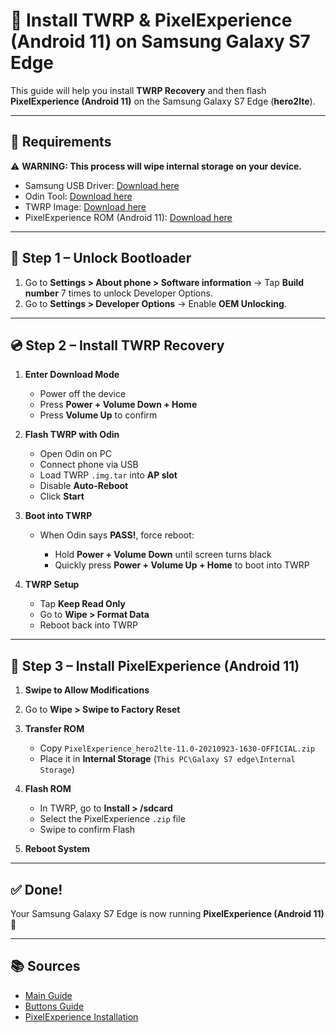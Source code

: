 # 📱 Install TWRP & PixelExperience (Android 11) on Samsung Galaxy S7 Edge

This guide will help you install **TWRP Recovery** and then flash **PixelExperience (Android 11)** on the Samsung Galaxy S7 Edge (**hero2lte**).

---

## 🔧 Requirements

⚠️ **WARNING: This process will wipe internal storage on your device.**

* Samsung USB Driver: [Download here](https://developer.samsung.com/android-usb-driver)
* Odin Tool: [Download here](https://samsungodin.com/download)
* TWRP Image: [Download here](https://dl.twrp.me/hero2ltekor/twrp-3.7.0_9-0-hero2ltekor.img.tar.html)
* PixelExperience ROM (Android 11): [Download here](https://get.pixelexperience.org/changelog/hero2lte/PixelExperience_hero2lte-11.0-20210923-1630-OFFICIAL.zip)

---

## 🚀 Step 1 – Unlock Bootloader

1. Go to **Settings > About phone > Software information**
   → Tap **Build number** 7 times to unlock Developer Options.
2. Go to **Settings > Developer Options**
   → Enable **OEM Unlocking**.

---

## 💿 Step 2 – Install TWRP Recovery

1. **Enter Download Mode**

   * Power off the device
   * Press **Power + Volume Down + Home**
   * Press **Volume Up** to confirm

2. **Flash TWRP with Odin**

   * Open Odin on PC
   * Connect phone via USB
   * Load TWRP `.img.tar` into **AP slot**
   * Disable **Auto-Reboot**
   * Click **Start**

3. **Boot into TWRP**

   * When Odin says **PASS!**, force reboot:

     * Hold **Power + Volume Down** until screen turns black
     * Quickly press **Power + Volume Up + Home** to boot into TWRP

4. **TWRP Setup**

   * Tap **Keep Read Only**
   * Go to **Wipe > Format Data**
   * Reboot back into TWRP

---

## 📲 Step 3 – Install PixelExperience (Android 11)

1. **Swipe to Allow Modifications**
2. Go to **Wipe > Swipe to Factory Reset**
3. **Transfer ROM**

   * Copy `PixelExperience_hero2lte-11.0-20210923-1630-OFFICIAL.zip`
   * Place it in **Internal Storage** (`This PC\Galaxy S7 edge\Internal Storage`)
4. **Flash ROM**

   * In TWRP, go to **Install > /sdcard**
   * Select the PixelExperience `.zip` file
   * Swipe to confirm Flash
5. **Reboot System**

---

## ✅ Done!

Your Samsung Galaxy S7 Edge is now running **PixelExperience (Android 11)** 🎉

---

## 📚 Sources

* [Main Guide](https://xdaforums.com/t/basic-guide-to-installing-twrp-root-and-rom-via-odin-on-s7-amd-s7-edge.3872644/)
* [Buttons Guide](https://www.youtube.com/watch?v=fqDxBSRLEbQ)
* [PixelExperience Installation](https://www.youtube.com/watch?v=Iu4xbmvABsY)
